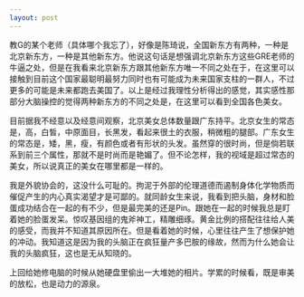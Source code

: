```yaml
---
layout: post
---
```

教G的某个老师（具体哪个我忘了），好像是陈琦说，全国新东方有两种，一种是北京新东方，一种是其他新东方。他说这句话是想强调北京新东方这些GRE老师的牛逼之处，但是在我看来北京新东方跟其他新东方唯一不同之处在于，在这里可以接触到目前这个国家最聪明最努力同时也有可能成为未来国家支柱的一群人，不过更多的可能是未来都跑去美国了。以上是经过我理性分析得出的感觉，其实感性那部分大脑操控的觉得两种新东方的不同之处是，在这里可以看到全国各色美女。

目前据我不经意以及经意间观察，北京美女总体数量跟广东持平。北京女生的常态是，高，白皙，中原面目，长黑发，看起来很土的衣服，稍微粗的腿部。广东女生的常态是，矮，黑，瘦，有颜色或者有形状的头发。虽然穿的很时尚，但是倘若联系到前三个属性，那就不是时尚而是艳媚了。但不论怎样，我的视域是超过常态的美女，所以说真正的美女在哪里都是一样的。

我是外貌协会的，这没什么可耻的。拘泥于外部的伦理道德而遏制身体化学物质而催促产生的内心真实渴望才是可鄙的。就同龄女生来说，我看到把头脑，身材和脸蛋成功结合在一起的有不少，但是最完美的还是Pin。跟她在一起的时候我总是盯着她的脸蛋发呆。惊叹基因组的鬼斧神工，精雕细琢。黄金比例的搭配往往给人美的感受，而我并不知道其原因所在。但是看着她的时候，心里往往产生了想保护她的冲动。我知道这是因为我的头脑正在疯狂量产多巴胺的缘故，然而为什么她会让我的头脑疯狂，这也是无从知晓的。

上回给她修电脑的时候从她硬盘里偷出一大堆她的相片。学累的时候看，既是审美的放松，也是动力的源泉。